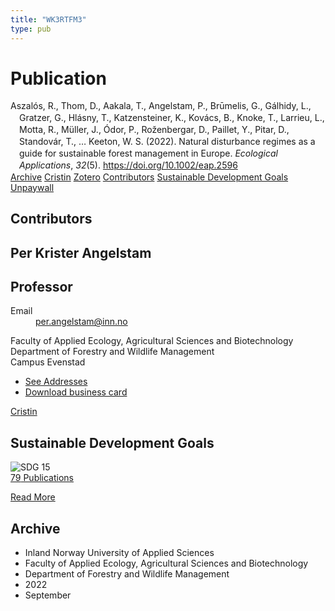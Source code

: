 ```yaml
---
title: "WK3RTFM3"
type: pub
---
```

<h1>Publication</h1>
<article id="csl-bib-container-WK3RTFM3" class="csl-bib-container">
  <div class="csl-bib-body" style="line-height: 1.35; padding-left: 1em; text-indent:-1em;">
  <div class="csl-entry">Aszal&#xF3;s, R., Thom, D., Aakala, T., Angelstam, P., Br&#x16B;melis, G., G&#xE1;lhidy, L., Gratzer, G., Hl&#xE1;sny, T., Katzensteiner, K., Kov&#xE1;cs, B., Knoke, T., Larrieu, L., Motta, R., M&#xFC;ller, J., &#xD3;dor, P., Ro&#x17E;enbergar, D., Paillet, Y., Pitar, D., Standov&#xE1;r, T., &#x2026; Keeton, W. S. (2022). Natural disturbance regimes as a guide for sustainable forest management in Europe. <i>Ecological Applications</i>, <i>32</i>(5). <a href="https://doi.org/10.1002/eap.2596">https://doi.org/10.1002/eap.2596</a></div>
</div>
  <div class="csl-bib-buttons">
    <a href="#taxonomy-article-WK3RTFM3" class="csl-bib-button">Archive</a>
    <a href alt="Cristin URL" class="csl-bib-button">Cristin</a>
    <a href alt="Zotero URL" class="csl-bib-button">Zotero</a>
    <a href="#contributors-article-WK3RTFM3" class="csl-bib-button">Contributors</a>
    <a href="#sdg-article-WK3RTFM3" class="csl-bib-button">Sustainable Development Goals</a>
    <a href="https://repozitorij.uni-lj.si/Dokument.php?lang=slv&amp;id=157218&amp;dn=" class="csl-bib-button">Unpaywall</a>
  </div>
  <div id="csl-bib-meta-container-WK3RTFM3"></div>
</article>
<div id="csl-bib-meta-WK3RTFM3" class="csl-bib-meta">
  <article id="contributors-article-WK3RTFM3" class="contributors-article">
    <h1>Contributors</h1>
    <div class="personas">
<div class="vrtx-hinn-person-card">
<div class="photo">
<i class="lar la-user-circle missing-person"></i>
</div>
<div class="info">
<hgroup><h1>Per Krister Angelstam</h1>
<h2>Professor</h2>
</hgroup><dl>
<dt>Email</dt>
<dd>
<a href="mailto:per.angelstam@inn.no">per.angelstam@inn.no</a>
</dd>
</dl>
<p>
Faculty of Applied Ecology, Agricultural Sciences and Biotechnology<br>
Department of Forestry and Wildlife Management<br>
Campus Evenstad
</p>
<ul class="vrtx-hinn-links">
<li><a href="https://www.inn.no/english/find-an-employee/per-angelstam.html#vrtx-hinn-addresses">See Addresses</a></li>
<li><a href="https://www.inn.no/english/find-an-employee/per-angelstam.html?vrtx=vcf">Download business card</a></li>
</ul>
</div>
</div>
<a href="https://app.cristin.no/persons/show.jsf?id=1318014" alt="Cristin URL" class="personas-cristin">Cristin</a>
</div>
  </article>
  <article id="sdg-article-WK3RTFM3" class="sdg-article">
    <h1>Sustainable Development Goals</h1>
    <div class="sdg-container"><div id="sdg15" class="sdg">
<img src="{{< params subfolder >}}images/sdg/sdg15_en.png" class="image" alt="SDG 15">
<div class="sdg-overlay">
<a href="{{< params subfolder >}}en/archive/?sdg=15#archive" class="sdg-publication-count"><span>79</span> Publications</a>
<p><a href="https://sdgs.un.org/goals/goal15" class="sdg-read-more">Read More</a></p>
</div>
</div></div>
  </article>
  <article id="taxonomy-article-WK3RTFM3" class="taxonomy-article">
    <h1>Archive</h1>
    <ul>
      <li>Inland Norway University of Applied Sciences</li>
      <li>Faculty of Applied Ecology, Agricultural Sciences and Biotechnology</li>
      <li>Department of Forestry and Wildlife Management</li>
      <li>2022</li>
      <li>September</li>
    </ul>
  </article>
</div>
